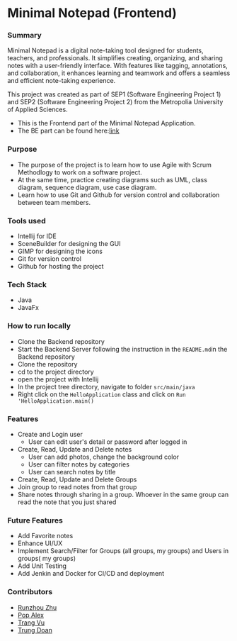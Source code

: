 # Minimal Notepad (Frontend)
### Summary
Minimal Notepad is a digital note-taking tool designed for students, teachers, and professionals. It simplifies creating, organizing, and sharing notes with a user-friendly interface. With features like tagging, annotations, and collaboration, it enhances learning and teamwork and offers a seamless and efficient note-taking experience.

This project was created as part of SEP1 (Software Engineering Project 1) and SEP2 (Software Engineering Project 2) from the Metropolia University of Applied Sciences. 

- This is the Frontend part of the Minimal Notepad Application.
- The BE part can be found here:[link](https://github.com/Minimal-Alexi/Minimal-Notepad)
### Purpose
- The purpose of the project is to learn how to use Agile with Scrum Methodlogy to work on a software project.
- At the same time, practice creating diagrams such as UML, class diagram, sequence diagram, use case diagram.
- Learn how to use Git and Github for version control and collaboration between team members.


### Tools used
- Intellij for IDE
- SceneBuilder for designing the GUI
- GIMP for designing the icons
- Git for version control
- Github for hosting the project

### Tech Stack
- Java
- JavaFx

### How to run locally
- Clone the Backend repository
- Start the Backend Server following the instruction in the `README.md`in the Backend repository
- Clone the repository
- cd to the project directory
- open the project with Intellij
- In the project tree directory, navigate to folder `src/main/java`
- Right click on the `HelloApplication` class and click on `Run 'HelloApplication.main()`

### Features
- Create and Login user
  - User can edit user's detail or password after logged in
- Create, Read, Update and Delete notes
  - User can add photos, change the background color
  - User can filter notes by categories
  - User can search notes by title 
- Create, Read, Update and Delete Groups
- Join group to read notes from that group
- Share notes through sharing in a group. Whoever in the same group can read the note that you just shared

### Future Features
- Add Favorite notes
- Enhance UI/UX 
- Implement Search/Filter for Groups (all groups, my groups) and Users in groups( my groups)
- Add Unit Testing 
- Add Jenkin and Docker for CI/CD and deployment

### Contributors
- [Runzhou Zhu](https://github.com/RunzhouZHu)
- [Pop Alex](https://github.com/Minimal-Alexi)
- [Trang Vu](https://github.com/cindy3377)
- [Trung Doan](https://github.com/viettrung2103)
